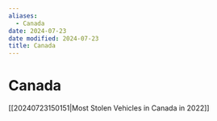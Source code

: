 ```yaml
---
aliases:
  - Canada
date: 2024-07-23
date modified: 2024-07-23
title: Canada
---
```


# Canada

[[20240723150151|Most Stolen Vehicles in Canada in 2022]]
